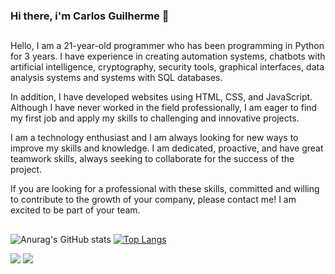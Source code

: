 ### Hi there, i'm Carlos Guilherme 👋
##

Hello, I am a 21-year-old programmer who has been programming in Python for 3 years. I have experience in creating automation systems, chatbots with artificial intelligence, cryptography, security tools, graphical interfaces, data analysis systems and systems with SQL databases.

In addition, I have developed websites using HTML, CSS, and JavaScript. Although I have never worked in the field professionally, I am eager to find my first job and apply my skills to challenging and innovative projects.

I am a technology enthusiast and I am always looking for new ways to improve my skills and knowledge. I am dedicated, proactive, and have great teamwork skills, always seeking to collaborate for the success of the project.

If you are looking for a professional with these skills, committed and willing to contribute to the growth of your company, please contact me! I am excited to be part of your team.

##
![Anurag's GitHub stats](https://github-readme-stats.vercel.app/api?username=Carlos-Guilherme&theme=transparent&show_icons=true)
[![Top Langs](https://github-readme-stats.vercel.app/api/top-langs/?username=Carlos-Guilherme&langs_count=8&theme=transparent)](https://github.com/anuraghazra/github-readme-stats)

[<img src="https://img.shields.io/badge/linkedin-%230077B5.svg?&style=for-the-badge&logo=linkedin&logoColor=white" />](https://www.linkedin.com/in/carlos-guilherme-b0854821a/) [<img src = "https://img.shields.io/badge/instagram-%23E4405F.svg?&style=for-the-badge&logo=instagram&logoColor=white">](https://www.instagram.com/carlos_guilherme_18/)
